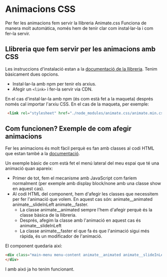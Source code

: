 # Animacions CSS
Per fer les animacions fem servir la llibreria Animate.css Funciona de manera molt automàtica, només hem de tenir clar com instal·lar-la i com fer-la servir.

## Llibreria que fem servir per les animacions amb CSS
Les instruccions d'instalació estan a la [documentació de la llibreria](https://animate.style/). Tenim bàsicament dues opcions.
- Instal·lar-la amb npm per tenir els arxius.
- Afegir un `<link>` i fer-la servir via CDN.

En el cas d'instal·lar-la amb npm (és com està fet a la maqueta) després només cal importar l'arxiu CSS. En el cas de la maqueta, per exemple:

```html
 <link rel="stylesheet" href="./node_modules/animate.css/animate.min.css">
```

## Com funcionen? Exemple de com afegir animacions
Fer les animacions és molt fàcil perquè es fan amb classes al codi HTML que estan també a la [documentació](https://animate.style/).

Un exemple bàsic de com està fet el menú lateral del meu espai que té una animació quan apareix:
- Primer de tot, fem el mecanisme amb JavaScript com faríem normalment (per exemple amb display block/none amb una classe show en aquest cas).
- Al codi HTML del component, hem d'afegir les classes que necessitem per fer l'animació que volem. En aquest cas són: animate__animated animate__slideInLeft animate__faster.
    - La classe animate__animated sempre l'hem d'afegir perquè és la classe bàsica de la llibreria. 
    - Després, afegim la classe amb l'animació en aquest cas és animate__slideInLeft
    - La classe animate__faster el que fa és que l'animació sigui més ràpida, és un modificador de l'animació.

El component quedaria així: 

```html
<div class="main-menu menu-content animate__animated animate__slideInLeft animate__faster">
</div>
```

I amb aixó ja ho tenim funcionant. 

